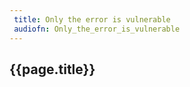 ```yaml
---
 title: Only the error is vulnerable
 audiofn: Only_the_error_is_vulnerable
---
```


## {{page.title}}

